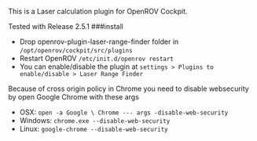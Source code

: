 This is a Laser calculation plugin for OpenROV Cockpit.

Tested with Release 2.5.1
###install

* Drop openrov-plugin-laser-range-finder folder in ```/opt/openrov/cockpit/src/plugins```
* Restart OpenROV ```/etc/init.d/openrov restart```
* You can enable/disable the plugin at ```settings > Plugins to enable/disable > Laser Range Finder```

Because of cross origin policy in Chrome you need to disable websecurity by open Google Chrome with these args
* OSX: ```open -a Google \ Chrome --- args -disable-web-security```
* Windows: ```chrome.exe --disable-web-security```
* Linux: ```google-chrome --disable-web-security```

